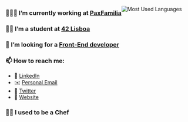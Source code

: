 <div style="display: flex;">

<div>

### 👨🏻‍💻 I’m currently working at [PaxFamilia](https://www.paxfamilia.com/)

### 👨‍🎓 I’m a student at [42 Lisboa](https://www.42lisboa.com/en/)

### 🎨 I’m looking for a [Front-End developer](https://www.paxfamilia.com/en/jobs)

### 📫 How to reach me:
- 🔗 [LinkedIn](https://www.linkedin.com/in/mlrcbsousa/)
- ✉️ [Personal Email](mailto:mlrcbsousa@gmail.com)
- 🐥 [Twitter](https://twitter.com/mlrcbsousa)
- 💼 [Website](https://www.mlrcbsousa.com/)

### 👨‍🍳 I used to be a Chef

</div>


  <img
    alt="Most Used Languages"
    src="https://github-readme-stats.vercel.app/api/top-langs?username=mlrcbsousa&custom_title=Languages&include_all_commits=true&count_private=true&hide_border=true&title_color=32959C&icon_color=1CCAD8&text_color=111111&bg_color=none"
     />
</div>
